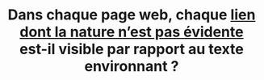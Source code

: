 ---
title: Dans chaque page web, chaque [lien dont la nature n’est pas évidente](#lien-dont-la-nature-n-est-pas-evidente) est-il visible par rapport au texte environnant ?
---